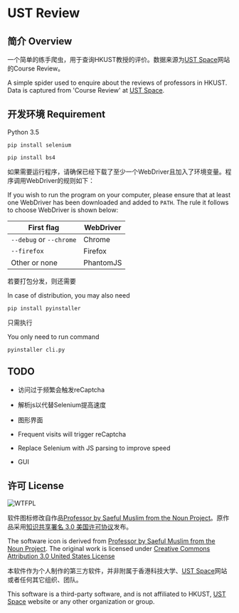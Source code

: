# UST Review

## 简介 Overview

一个简单的练手爬虫，用于查询HKUST教授的评价。数据来源为[UST Space](https://ust.space)网站的Course Review。

A simple spider used to enquire about the reviews of professors in HKUST. Data is captured from 'Course Review' at [UST Space](https://ust.space).

## 开发环境 Requirement

Python 3.5

`pip install selenium`

`pip install bs4`

如果需要运行程序，请确保已经下载了至少一个WebDriver且加入了环境变量。程序调用WebDriver的规则如下：

If you wish to run the program on your computer, please ensure that at least one WebDriver has been downloaded and added to `PATH`. The rule it follows to choose WebDriver is shown below:

| First flag              | WebDriver |
| ----------------------- | --------- |
| `--debug` or `--chrome` | Chrome    |
| `--firefox`             | Firefox   |
| Other or none           | PhantomJS |





若要打包分发，则还需要

In case of distribution, you may also need

`pip install pyinstaller`

只需执行

You only need to run command

`pyinstaller cli.py`

## TODO

* 访问过于频繁会触发reCaptcha
* 解析js以代替Selenium提高速度
* 图形界面



* Frequent visits will trigger reCaptcha
* Replace Selenium with JS parsing to improve speed
* GUI

## 许可 License

![WTFPL](http://www.wtfpl.net/wp-content/uploads/2012/12/wtfpl-badge-4.png)

软件图标修改自作品[Professor by Saeful Muslim from the Noun Project](https://thenounproject.com/term/professor/1171625)。原作品采用[知识共享署名 3.0 美国许可协议](https://creativecommons.org/licenses/by/3.0/us/deed.zh)发布。

The software icon is derived from [Professor by Saeful Muslim from the Noun Project](https://thenounproject.com/term/professor/1171625). The original work is licensed under [Creative Commons Attribution 3.0 United States License](http://creativecommons.org/licenses/by/3.0/us/)

本软件作为个人制作的第三方软件，并非附属于香港科技大学、[UST Space](https://ust.space)网站或者任何其它组织、团队。

This software is a third-party software, and is not affiliated to HKUST, [UST Space](https://ust.space) website or any other organization or group.